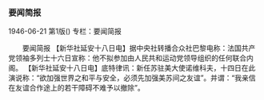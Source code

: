 ### 要闻简报

1946-06-21
第1版()
专栏：要闻简报

　　要闻简报
    【新华社延安十八日电】据中央社转播合众社巴黎电称：法国共产党领袖多列士十六日宣称：他不拟参加由人民共和运动党领导组织的任何联合内阁。
    【新华社延安十八日电】底特律讯：新任苏驻美大使诺维科夫，十四日在此演说称：“欲加强世界之和平与安全，必须先加强美苏间之友谊”。并谓：“我亲信在友谊合作途上的若干障碍不难予以撤除”。
